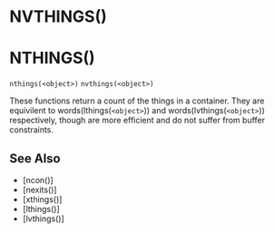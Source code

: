 # NVTHINGS()
# NTHINGS()
`nthings(<object>)`
`nvthings(<object>)`

  These functions return a count of the things in a container. They are equivilent to words(lthings(`<object>`)) and words(lvthings(`<object>`)) respectively, though are more efficient and do not suffer from buffer constraints.


## See Also
- [ncon()]
- [nexits()]
- [xthings()]
- [lthings()]
- [lvthings()]

